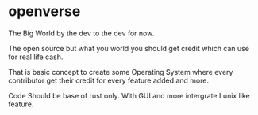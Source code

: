 # openverse
The Big World by the dev to the dev for now.

The open source but what you world you should get credit which can use for real life cash.

That is basic concept to create some Operating System where every contributor get their credit for every feature added and more.

Code Should be base of rust only. With GUI and more intergrate Lunix like feature.
